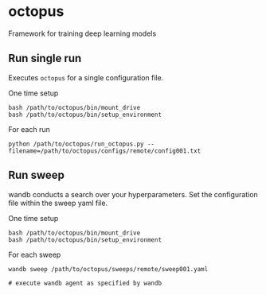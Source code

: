 # octopus
Framework for training deep learning models


## Run single run
Executes `octopus` for a single configuration file.

One time setup
```commandline
bash /path/to/octopus/bin/mount_drive
bash /path/to/octopus/bin/setup_environment
```
For each run
```commandline
python /path/to/octopus/run_octopus.py --filename=/path/to/octopus/configs/remote/config001.txt
```

## Run sweep
wandb conducts a search over your hyperparameters. Set the configuration file within the sweep yaml file.

One time setup
```commandline
bash /path/to/octopus/bin/mount_drive
bash /path/to/octopus/bin/setup_environment
```
For each sweep
```commandline
wandb sweep /path/to/octopus/sweeps/remote/sweep001.yaml

# execute wandb agent as specified by wandb
```